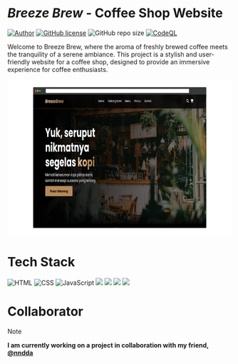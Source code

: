 # _Breeze Brew_ - Coffee Shop Website 
[![Author](http://img.shields.io/badge/author-@Zevhys-blue.svg)](https://www.linkedin.com/in/rakha-djauhari/) [![GitHub license](https://img.shields.io/github/license/Zevhys/Kedai-Kopi)](https://github.com/Zevhys/Kedai-Kopi/blob/main/LICENSE) ![GitHub repo size](https://img.shields.io/github/repo-size/Zevhys/Kedai-Kopi) [![CodeQL](https://github.com/Zevhys/Kedai-Kopi/actions/workflows/codeql.yml/badge.svg)](https://github.com/Zevhys/Kedai-Kopi/actions/workflows/codeql.yml)

Welcome to Breeze Brew, where the aroma of freshly brewed coffee meets the tranquility of a serene ambiance. This project is a stylish and user-friendly website for a coffee shop, designed to provide an immersive experience for coffee enthusiasts.

<div align="center">
  <img src="preview.webp" height="350px">
</div>

# Tech Stack
![HTML](https://img.shields.io/badge/HTML-E34F26?style=flat-square&logo=html5&logoColor=ffffff)
![CSS](https://img.shields.io/badge/CSS-1572B6?style=flat-square&logo=css3&logoColor=ffffff)
![JavaScript](https://img.shields.io/badge/JavaScript-F7DF1E?style=flat-square&logo=javascript&logoColor=000000)
![](https://img.shields.io/badge/Font%20Awesome-528DD7?style=flat-square&logo=fontawesome&logoColor=ffffff) 
![](https://img.shields.io/badge/Google%20Fonts-4285F4?style=flat-square&logo=googlefonts&logoColor=ffffff) 
![](https://img.shields.io/badge/Google%20Sheets-34A853?style=flat-square&logo=googlesheets&logoColor=ffffff)
![](https://img.shields.io/badge/Google%20Maps-4285F4?style=flat-square&logo=googlemaps&logoColor=ffffff)

# Collaborator
> [!NOTE]  
> <b>I am currently working on a project in collaboration with my friend, [@nndda](https://github.com/nndda)</b>

